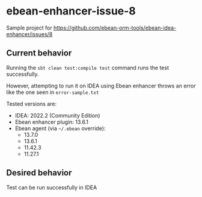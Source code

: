 # ebean-enhancer-issue-8

Sample project for https://github.com/ebean-orm-tools/ebean-idea-enhancer/issues/8

## Current behavior

Running the `sbt clean test:compile test` command runs the test successfully.

However, attempting to run it on IDEA using Ebean enhancer throws an error like the one seen in `error-sample.txt`

Tested versions are:
 - IDEA: 2022.2 (Community Edition)
 - Ebean enhancer plugin: 13.6.1
 - Ebean agent (via `~/.ebean` override):
   - 13.7.0
   - 13.6.1
   - 11.42.3
   - 11.27.1

## Desired behavior

Test can be run successfully in IDEA
